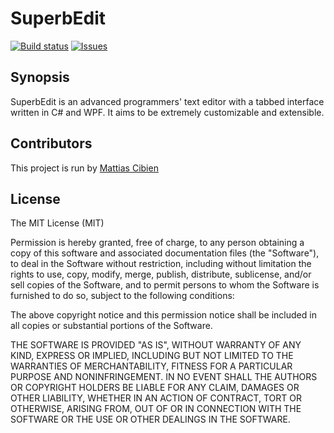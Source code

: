 # SuperbEdit

[![Build status](http://img.shields.io/appveyor/ci/mattiascibien/superbedit.svg)](https://ci.appveyor.com/project/mattiascibien/superbedit) [![Issues](http://img.shields.io/github/issues/mattiascibien/superbedit.svg)](https://github.com/mattiascibien/SuperbEdit/issues)

## Synopsis

SuperbEdit is an advanced programmers' text editor with a tabbed interface written in C# and WPF. It aims to be extremely customizable and extensible.

## Contributors

This project is run by [Mattias Cibien](http://blog.mattiascibien.net)

## License

The MIT License (MIT)

Permission is hereby granted, free of charge, to any person obtaining a copy
of this software and associated documentation files (the "Software"), to deal
in the Software without restriction, including without limitation the rights
to use, copy, modify, merge, publish, distribute, sublicense, and/or sell
copies of the Software, and to permit persons to whom the Software is
furnished to do so, subject to the following conditions:

The above copyright notice and this permission notice shall be included in all
copies or substantial portions of the Software.

THE SOFTWARE IS PROVIDED "AS IS", WITHOUT WARRANTY OF ANY KIND, EXPRESS OR
IMPLIED, INCLUDING BUT NOT LIMITED TO THE WARRANTIES OF MERCHANTABILITY,
FITNESS FOR A PARTICULAR PURPOSE AND NONINFRINGEMENT. IN NO EVENT SHALL THE
AUTHORS OR COPYRIGHT HOLDERS BE LIABLE FOR ANY CLAIM, DAMAGES OR OTHER
LIABILITY, WHETHER IN AN ACTION OF CONTRACT, TORT OR OTHERWISE, ARISING FROM,
OUT OF OR IN CONNECTION WITH THE SOFTWARE OR THE USE OR OTHER DEALINGS IN THE
SOFTWARE.
